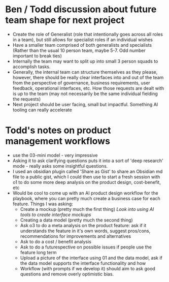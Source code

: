 # Ben / Todd discussion about future team shape for next project

- Create the role of Generalist (role that intentionally goes across all roles in a team), but still allows for specialist roles if an individual wishes
- Have a smaller team comprised of both generalists and specialists (Rather than the usual 10 person team, maybe 5-7.  Odd number important to break ties)
- Internally the team may want to split up into small 3 person squads to accomplish tasks.
- Generally, the internal team can structure themselves as they please, however, there should be really clear interfaces into and out of the team from the perspective of governance, business requirements, user feedback, operational interfaces, etc.  How those requests are dealt with is up to the team (may not necessarily be the same individual fielding the requests)
- Next project should be user facing, small but impactful.  Something AI tooling can really accelerate

# Todd's notes on product management workflows

- use the 03-mini model - very impressive
- Asking it to ask clarifying questions puts it into a sort of 'deep research' mode - really asks some insightful questions.
- I used an obsidian plugin called 'Share as Gist' to share an Obsidian md file to a public gist, which I could then use to start a fresh session with o1 to do some more deep analysis on the product design, cost-benefit, etc
- Would be cool to come up with an AI product design workflow for the playbook, where you can pretty much create a business case for each feature.  Things I was asking:
	- Create a mockup (pretty much the first thing) *Look into using AI tools to create interface mockups*
	- Creating a data model (pretty much the second thing)
	- Ask o3 to do a meta analysis on the product feature: ask if it understands the feature in it's own words, suggest pros/cons, recommendations for improvements and alternatives
	- Ask to do a cost / benefit analysis
	- Ask to do a futurespective on possible issues if people use the feature long term
	- Upload a picture of the interface using 01 and the data model, ask if the data model supports the interface functionality and how
	- Workflow (with prompts if we develop it) should aim to ask good questions and remove overly optimistic bias.
